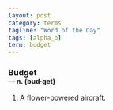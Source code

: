 ```yaml
---
layout: post
category: terms
tagline: "Word of the Day"
tags: [alpha_b]
term: budget
---
```


<h3>Budget<br/> <small>&mdash; n. (bud<span>&middot;</span>get)</small></h3>
<p><ol><li>A flower-powered aircraft.</li>
</ol></p>

